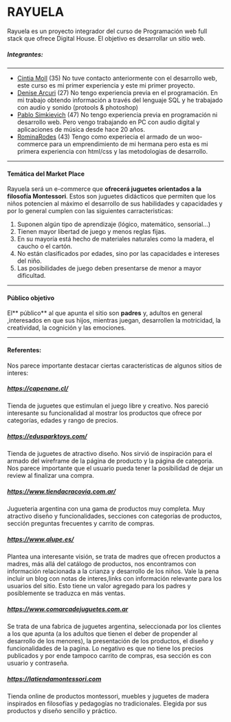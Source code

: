 #  RAYUELA

> 
Rayuela es un proyecto integrador del curso de Programación web full stack que ofrece Digital House. El objetivo es desarrollar un sitio web.

##### Integrantes:

------------
- [Cintia Moll](https://github.com/CintiaMoll34 "Cintia Moll") (35) No tuve contacto anteriormente con el desarrollo web, este curso es mi primer experiencia y este mi primer proyecto.
- [Denise Arcuri](https://github.com/DenuArcuri "Denise Arcuri") (27) No tengo experiencia previa en el programación. En mi trabajo obtendo información a través del lenguaje SQL y he trabajado con audio y sonido (protools & photoshop)
- [Pablo Simkievich](https://github.com/pablosimkievich "Pablo Simkievich") (47) No tengo experiencia previa en programación ni desarrollo web. Pero vengo trabajando en PC con audio digital y aplicaciones de música desde hace 20 años. 
- [RominaRodes](https://github.com/RominaRode "Perfil de GitHub") (43) Tengo como experiecia el armado de un woo-commerce para un emprendimiento de mi hermana pero esta es mi primera experiencia con html/css y las metodologias de desarrollo.

------------

#### Temática del Market Place

Rayuela será un e-commerce que **ofrecerá juguetes orientados a la filosofía Montessori**. Estos son juguetes didácticos que permiten que los niños potencien al máximo el desarrollo de sus habilidades y capacidades y por lo general cumplen con las siguientes carracteristicas:

1. Suponen algún tipo de aprendizaje (lógico, matemático, sensorial…)
1. Tienen mayor libertad de juego y menos reglas fijas.
1. En su mayoría está hecho de materiales naturales como la madera, el caucho o el cartón.
1. No están clasificados por edades, sino por las capacidades e intereses del niño.
1. Las posibilidades de juego deben presentarse de menor a mayor dificultad.

------------


#### Público objetivo

El** público** al que apunta el sitio son **padres** y, adultos en general ,interesados en que sus hijos, mientras juegan, desarrollen la motricidad, la creatividad, la cognición y las emociones. 

------------
#### Referentes:
Nos parece importante destacar ciertas caracteristicas de algunos sitios de interes:

##### https://capenane.cl/
Tienda de  juguetes que estimulan el juego libre y creativo. Nos pareció interesante su funcionalidad al mostrar los productos que ofrece por categorías, edades y rango de precios.


#####  https://edusparktoys.com/
Tienda de juguetes de atractivo diseño. Nos sirvió de inspiración para el armado del wireframe de la página de producto y la página de categoria.  Nos parece importante que el usuario pueda tener la posibilidad de dejar un review al finalizar una compra. 

##### https://www.tiendacracovia.com.ar/
Jugueteria argentina con una gama de productos muy completa.  Muy atractivo diseño y funcionalidades, secciones con categorías de productos, sección preguntas frecuentes y carrito de compras.

#####  https://www.alupe.es/
Plantea una interesante visión, se trata de madres que ofrecen productos a madres, más allá del catálogo de productos, nos encontramos con información relacionada a la crianza y desarrollo de los niños. 
Vale la pena incluir un blog con notas de interes,links con información relevante para los usuarios del sitio. Esto tiene un valor agregado para los padres y posiblemente se traduzca en más ventas.

#####  https://www.comarcadejuguetes.com.ar
Se trata de una fabrica de juguetes argentina, seleccionada por los clientes a los que apunta (a los adultos que tienen el deber de propender al desarrollo de los menores), la presentación de los productos, el diseño y funcionalidades de la pagina. Lo negativo es que no tiene los precios publicados y por ende tampoco carrito de compras, esa sección es con usuario y  contraseña.

##### https://latiendamontessori.com
Tienda online de productos montessori, muebles y juguetes de madera inspirados en filosofías y pedagogías no tradicionales. Elegida por sus productos y diseño sencillo y práctico.
